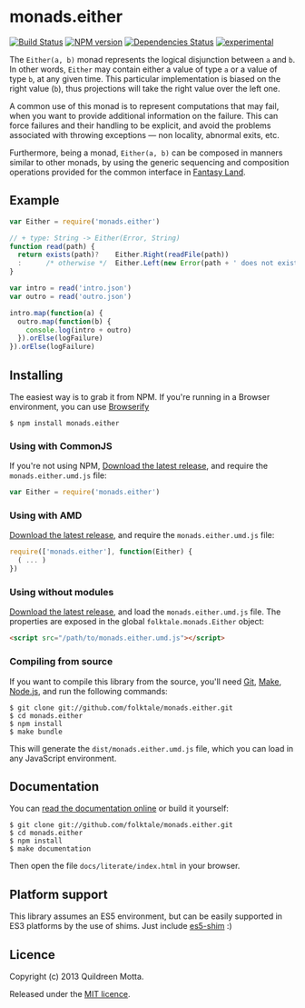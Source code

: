 monads.either
=============

[![Build Status](https://secure.travis-ci.org/folktale/monads.either.png?branch=master)](https://travis-ci.org/folktale/monads.either)
[![NPM version](https://badge.fury.io/js/monads.either.png)](http://badge.fury.io/js/monads.either)
[![Dependencies Status](https://david-dm.org/folktale/monads.either.png)](https://david-dm.org/folktale/monads.either)
[![experimental](http://hughsk.github.io/stability-badges/dist/experimental.svg)](http://github.com/hughsk/stability-badges)


The `Either(a, b)` monad represents the logical disjunction between `a` and
`b`. In other words, `Either` may contain either a value of type `a` or a value
of type `b`, at any given time. This particular implementation is biased on the
right value (`b`), thus projections will take the right value over the left
one.

A common use of this monad is to represent computations that may fail, when you
want to provide additional information on the failure. This can force failures
and their handling to be explicit, and avoid the problems associated with
throwing exceptions — non locality, abnormal exits, etc.

Furthermore, being a monad, `Either(a, b)` can be composed in manners similar
to other monads, by using the generic sequencing and composition operations
provided for the common interface in [Fantasy Land][].


## Example

```js
var Either = require('monads.either')

// + type: String -> Either(Error, String)
function read(path) {
  return exists(path)?    Either.Right(readFile(path))
  :      /* otherwise */  Either.Left(new Error(path + ' does not exist.'))
}

var intro = read('intro.json')
var outro = read('outro.json')

intro.map(function(a) {
  outro.map(function(b) {
    console.log(intro + outro)
  }).orElse(logFailure)
}).orElse(logFailure)
```


## Installing

The easiest way is to grab it from NPM. If you're running in a Browser
environment, you can use [Browserify][]

    $ npm install monads.either


### Using with CommonJS

If you're not using NPM, [Download the latest release][release], and require
the `monads.either.umd.js` file:

```js
var Either = require('monads.either')
```


### Using with AMD

[Download the latest release][release], and require the `monads.either.umd.js`
file:

```js
require(['monads.either'], function(Either) {
  ( ... )
})
```


### Using without modules

[Download the latest release][release], and load the `monads.either.umd.js`
file. The properties are exposed in the global `folktale.monads.Either` object:

```html
<script src="/path/to/monads.either.umd.js"></script>
```


### Compiling from source

If you want to compile this library from the source, you'll need [Git][],
[Make][], [Node.js][], and run the following commands:

    $ git clone git://github.com/folktale/monads.either.git
    $ cd monads.either
    $ npm install
    $ make bundle
    
This will generate the `dist/monads.either.umd.js` file, which you can load in
any JavaScript environment.

    
## Documentation

You can [read the documentation online][docs] or build it yourself:

    $ git clone git://github.com/folktale/monads.either.git
    $ cd monads.either
    $ npm install
    $ make documentation

Then open the file `docs/literate/index.html` in your browser.


## Platform support

This library assumes an ES5 environment, but can be easily supported in ES3
platforms by the use of shims. Just include [es5-shim][] :)


## Licence

Copyright (c) 2013 Quildreen Motta.

Released under the [MIT licence](https://github.com/folktale/monads.either/blob/master/LICENCE).

<!-- links -->
[Fantasy Land]: https://github.com/fantasyland/fantasy-land
[Browserify]: http://browserify.org/
[release]: https://github.com/folktale/monads.either/releases/download/v0.1.0/monads.either-0.1.0.tar.gz
[Git]: http://git-scm.com/
[Make]: http://www.gnu.org/software/make/
[Node.js]: http://nodejs.org/
[es5-shim]: https://github.com/kriskowal/es5-shim
[docs]: http://folktale.github.io/monads.either
